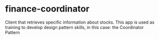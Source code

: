 # finance-coordinator
Client that retrieves specific information about stocks. This app is used as training to develop design pattern skills, in this case: the Coordinator Pattern
